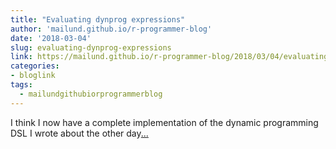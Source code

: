```yaml
---
title: "Evaluating dynprog expressions"
author: 'mailund.github.io/r-programmer-blog'
date: '2018-03-04'
slug: evaluating-dynprog-expressions
link: https://mailund.github.io/r-programmer-blog/2018/03/04/evaluating-dynprog-expressions/
categories:
- bloglink
tags:
  - mailundgithubiorprogrammerblog
---
```


I think I now have a complete implementation of the dynamic programming DSL I wrote about the other day[... <i class="fas fa-external-link-alt"></i>](https://mailund.github.io/r-programmer-blog/2018/03/04/evaluating-dynprog-expressions/)

